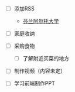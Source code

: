 - [ ] 添加RSS
  - [芬兰阿尔托大学](https://www.aalto.fi/en)
- [ ] 家庭收纳
- [ ] 采购食物
  - [ ] 了解附近买菜的地方
- [ ] 制作视频（内容未定）
- [ ] 学习前端制作PPT

